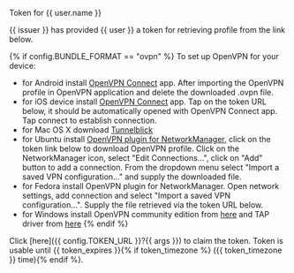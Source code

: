Token for {{ user.name }}

{{ issuer }} has provided {{ user }} a token for retrieving
profile from the link below.

{% if config.BUNDLE_FORMAT == "ovpn" %}
To set up OpenVPN for your device:

* for Android install [OpenVPN Connect](https://play.google.com/store/apps/details?id=de.blinkt.openvpn) app. After importing the OpenVPN profile in OpenVPN application and delete the downloaded .ovpn file.
* for iOS device install [OpenVPN Connect](https://itunes.apple.com/us/app/openvpn-connect/id590379981) app. Tap on the token URL below, it should be automatically opened with OpenVPN Connect app. Tap connect to establish connection.
* for Mac OS X download [Tunnelblick](https://tunnelblick.net/downloads.html)
* for Ubuntu install [OpenVPN plugin for NetworkManager](apt://network-manager-openvpn-gnome), click on the token link below to download OpenVPN profile. Click on the NetworkManager icon, select "Edit Connections...", click on "Add" button to add a connection. From the dropdown menu select "Import a saved VPN configuration..." and supply the downloaded file.
* for Fedora install OpenVPN plugin for NetworkManager. Open network settings, add connection and select "Import a saved VPN configuration...". Supply the file retrieved via the token URL below.
* for Windows install OpenVPN community edition from [here](https://swupdate.openvpn.org/community/releases/openvpn-install-2.3.14-I601-x86_64.exe) and TAP driver from [here](https://swupdate.openvpn.org/community/releases/tap-windows-9.21.2.exe)
{% endif %}

Click [here]({{ config.TOKEN_URL }}?{{ args }}) to claim the token.
Token is usable until {{  token_expires }}{% if token_timezone %} ({{ token_timezone }} time){% endif %}.

